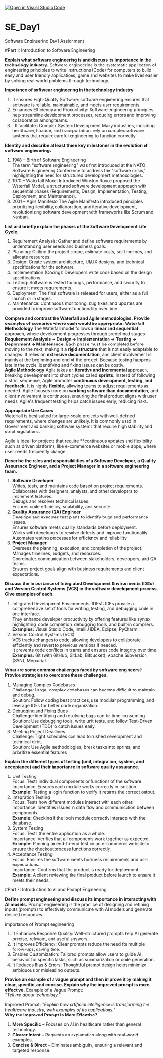 [![Open in Visual Studio Code](https://classroom.github.com/assets/open-in-vscode-2e0aaae1b6195c2367325f4f02e2d04e9abb55f0b24a779b69b11b9e10269abc.svg)](https://classroom.github.com/online_ide?assignment_repo_id=18380237&assignment_repo_type=AssignmentRepo)
# SE_Day1
Software Engineering Day1 Assignment

#Part 1: Introduction to Software Engineering

**Explain what software engineering is and discuss its importance in the technology industry.**
Software engineering is the systematic application of engineering principles to write instructions (Code) for computers to build easy and user friendly
applications, game and websites to make lives easier by solving real-world problems through technology.

**Impotance of softwear engineering in the technology industry**
1. It ensures High-Quality Software: software engineering ensures that software is reliable, maintainable, and meets user requirements.
2. Enhances Efficiency and Productivity: Software engineering principles help streamline development processes, reducing errors and improving collaboration among teams.
3. . It facilitates Complex System Development Many industries, including healthcare, finance, and transportation, rely on complex software systems that require careful engineering to function correctly

**Identify and describe at least three key milestones in the evolution of software engineering.**
1. 1968 – Birth of Software Engineering  
The term "software engineering" was first introduced at the NATO Software Engineering Conference to address the "software crisis," highlighting the need for structured development methodologies.
2. 1970 – Waterfall Model Introduced 
Winston Royce proposed the Waterfall Model, a structured software development approach with sequential phases (Requirements, Design, Implementation, Testing, Deployment, and Maintenance).
3. 2001 – Agile Manifesto 
The Agile Manifesto introduced principles prioritizing flexibility, collaboration, and iterative development, revolutionizing software development with frameworks like Scrum and Kanban.

**List and briefly explain the phases of the Software Development Life Cycle.**
1. Requirement Analysis: Gather and define software requirements by understanding user needs and business goals.  
2. Planning: Outline the project scope, estimate costs, set timelines, and allocate resources.  
3. Design: Create system architecture, UI/UX designs, and technical specifications for the software.  
4. Implementation (Coding): Developers write code based on the design specifications.  
5. Testing: Software is tested for bugs, performance, and security to ensure it meets requirements.  
6. Deployment: The final software is released for users, either as a full launch or in stages.  
7. Maintenance: Continuous monitoring, bug fixes, and updates are provided to improve software functionality over time.  

**Compare and contrast the Waterfall and Agile methodologies. Provide examples of scenarios where each would be appropriate.**
**Waterfall Methodology** 
The Waterfall model follows a **linear and sequential** approach, where development progresses through predefined stages: **Requirement Analysis → Design → Implementation → Testing → Deployment → Maintenance**. Each phase must be completed before moving to the next, making it a **rigid structure** that is not easily adaptable to changes. It relies on **extensive documentation**, and client involvement is mainly at the beginning and end of the project. Because testing happens late in the cycle, identifying and fixing issues can be costly.  
**Agile Methodology** 
Agile takes an **iterative and incremental** approach, breaking development into short cycles called **sprints**. Instead of following a strict sequence, Agile promotes **continuous development, testing, and feedback**. It is highly **flexible**, allowing teams to adjust requirements as needed. Agile focuses more on **working software than documentation**, and client involvement is continuous, ensuring the final product aligns with user needs. Agile's frequent testing helps catch issues early, reducing risks.

**Appropriate Use Cases**  
Waterfall is best suited for large-scale projects with well-defined requirements, where changes are unlikely. It is commonly used in Government and banking software systems that require high stability and strict regulations.

Agile is ideal for projects that require **continuous updates and flexibility such as driven platforms, like e-commerce websites or mobile apps, where user needs frequently change.

**Describe the roles and responsibilities of a Software Developer, a Quality Assurance Engineer, and a Project Manager in a software engineering team.**
1. **Software Developer**  
   Writes, tests, and maintains code based on project requirements.  
   Collaborates with designers, analysts, and other developers to implement features.  
   Debugs and resolves technical issues.  
   Ensures code efficiency, scalability, and security.  
2. **Quality Assurance (QA) Engineer**  
   Develops and executes test plans to identify bugs and performance issues.  
   Ensures software meets quality standards before deployment.  
   Works with developers to resolve defects and improve functionality.  
   Automates testing processes for efficiency and reliability.  
3. **Project Manager**  
   Oversees the planning, execution, and completion of the project.  
   Manages timelines, budgets, and resources.  
   Coordinates communication between stakeholders, developers, and QA teams.  
   Ensures project goals align with business requirements and client expectations.

**Discuss the importance of Integrated Development Environments (IDEs) and Version Control Systems (VCS) in the software development process. Give examples of each.**
1. Integrated Development Environments (IDEs):
IDEs provide a comprehensive set of tools for writing, testing, and debugging code in one interface.  
They enhance developer productivity by offering features like syntax highlighting, code completion, debugging tools, and built-in compilers.  
**Examples:** Visual Studio Code, IntelliJ IDEA, Eclipse, PyCharm.  
2. Version Control Systems (VCS)  
VCS tracks changes to code, allowing developers to collaborate efficiently and revert to previous versions if needed.  
It prevents code conflicts in teams and ensures code integrity over time.  
**Examples:** Git (with GitHub, GitLab, Bitbucket), Apache Subversion (SVN), Mercurial.  

**What are some common challenges faced by software engineers? Provide strategies to overcome these challenges.**
1. Managing Complex Codebases  
   Challenge: Large, complex codebases can become difficult to maintain and debug.  
 Solution: Follow coding best practices, use modular programming, and leverage IDEs for better code organization.  
2. Debugging and Fixing Bugs  
 Challenge: Identifying and resolving bugs can be time-consuming.  
 Solution: Use debugging tools, write unit tests, and follow Test-Driven Development (TDD) to catch issues early.  
3. Meeting Project Deadlines  
Challenge: Tight schedules can lead to rushed development and technical debt.  
Solution: Use Agile methodologies, break tasks into sprints, and prioritize essential features

**Explain the different types of testing (unit, integration, system, and acceptance) and their importance in software quality assurance.**
1. Unit Testing  
Focus: Tests individual components or functions of the software.  
Importance: Ensures each module works correctly in isolation.  
**Example:** Testing a login function to verify it returns the correct output.  
2. Integration Testing  
Focus: Tests how different modules interact with each other.  
Importance: Identifies issues in data flow and communication between components.  
**Example:** Checking if the login module correctly interacts with the database.  
3. System Testing  
Focus: Tests the entire application as a whole.  
Importance: Verifies that all components work together as expected.  
**Example:** Running an end-to-end test on an e-commerce website to ensure the checkout process functions correctly.  
4. Acceptance Testing  
 Focus: Ensures the software meets business requirements and user expectations.  
 Importance: Confirms that the product is ready for deployment.  
 **Example:** A client reviewing the final product before launch to ensure it meets their needs.


#Part 2: Introduction to AI and Prompt Engineering


**Define prompt engineering and discuss its importance in interacting with AI models.**
Prompt engineering is the practice of designing and refining inputs (prompts) to effectively communicate with AI models and generate desired responses.

importance of Prompt engineering 
1. It Enhances Response Quality: Well-structured prompts help AI generate precise, relevant, and useful answers.  
2. It Improves Efficiency: Clear prompts reduce the need for multiple follow-ups, saving time.  
3. Enables Customization: Tailored prompts allow users to guide AI behavior for specific tasks, such as summarization or code generation.  
4. It Reduces Bias & Errors: Thoughtful prompt design helps minimize ambiguous or misleading outputs.


**Provide an example of a vague prompt and then improve it by making it clear, specific, and concise. Explain why the improved prompt is more effective.**
Example of a Vague Prompt:  
*"Tell me about technology."*  

Improved Prompt: 
*"Explain how artificial intelligence is transforming the healthcare industry, with examples of its applications."*  
**Why the Improved Prompt is More Effective?**  
1. **More Specific** – Focuses on AI in healthcare rather than general technology.  
2. **Clearer Intent** – Requests an explanation along with real-world examples.  
3. **Concise & Direct** – Eliminates ambiguity, ensuring a relevant and targeted response.

